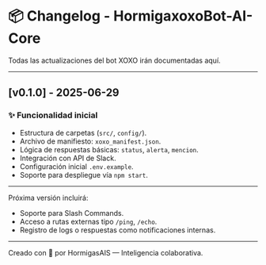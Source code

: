 # 📦 Changelog - HormigaxoxoBot-AI-Core

Todas las actualizaciones del bot XOXO irán documentadas aquí.

---

## [v0.1.0] - 2025-06-29

### ✨ Funcionalidad inicial

- Estructura de carpetas (`src/`, `config/`).
- Archivo de manifiesto: `xoxo_manifest.json`.
- Lógica de respuestas básicas: `status`, `alerta`, `mencion`.
- Integración con API de Slack.
- Configuración inicial `.env.example`.
- Soporte para despliegue vía `npm start`.

---

Próxima versión incluirá:
- Soporte para Slash Commands.
- Acceso a rutas externas tipo `/ping`, `/echo`.
- Registro de logs o respuestas como notificaciones internas.

---

Creado con 💙 por HormigasAIS — Inteligencia colaborativa.

